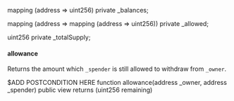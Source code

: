 mapping (address => uint256) private _balances;

mapping (address => mapping (address => uint256)) private _allowed;

uint256 private _totalSupply;

#### allowance

Returns the amount which `_spender` is still allowed to withdraw from `_owner`.

$ADD POSTCONDITION HERE
function allowance(address _owner, address _spender) public view returns (uint256 remaining)
